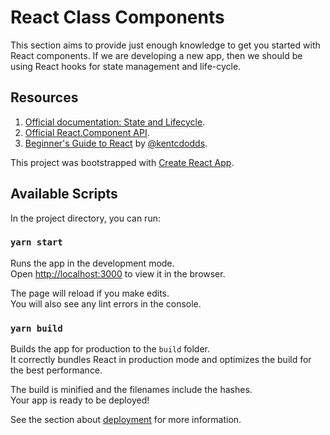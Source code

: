 # React Class Components

This section aims to provide just enough knowledge to get you started with React
components. If we are developing a new app, then we should be using React hooks
for state management and life-cycle.

## Resources

1. [Official documentation: State and Lifecycle](https://reactjs.org/docs/state-and-lifecycle.html).
2. [Official React.Component API](https://reactjs.org/docs/react-component.html).
3. [Beginner's Guide to React](https://egghead.io/courses/the-beginner-s-guide-to-react)
   by [@kentcdodds](https://twitter.com/kentcdodds).

This project was bootstrapped with
[Create React App](https://github.com/facebook/create-react-app).

## Available Scripts

In the project directory, you can run:

### `yarn start`

Runs the app in the development mode.<br /> Open
[http://localhost:3000](http://localhost:3000) to view it in the browser.

The page will reload if you make edits.<br /> You will also see any lint errors
in the console.

### `yarn build`

Builds the app for production to the `build` folder.<br /> It correctly bundles
React in production mode and optimizes the build for the best performance.

The build is minified and the filenames include the hashes.<br /> Your app is
ready to be deployed!

See the section about
[deployment](https://facebook.github.io/create-react-app/docs/deployment) for
more information.
